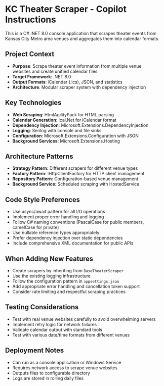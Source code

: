 <!-- Use this file to provide workspace-specific custom instructions to Copilot. For more details, visit https://code.visualstudio.com/docs/copilot/copilot-customization#_use-a-githubcopilotinstructionsmd-file -->

# KC Theater Scraper - Copilot Instructions

This is a C# .NET 8.0 console application that scrapes theater events from Kansas City Metro area venues and aggregates them into calendar formats.

## Project Context

- **Purpose**: Scrape theater event information from multiple venue websites and create unified calendar files
- **Target Framework**: .NET 8.0
- **Output Formats**: iCalendar (.ics), JSON, and statistics
- **Architecture**: Modular scraper system with dependency injection

## Key Technologies

- **Web Scraping**: HtmlAgilityPack for HTML parsing
- **Calendar Generation**: Ical.Net for iCalendar format
- **Dependency Injection**: Microsoft.Extensions.DependencyInjection
- **Logging**: Serilog with console and file sinks
- **Configuration**: Microsoft.Extensions.Configuration with JSON
- **Background Services**: Microsoft.Extensions.Hosting

## Architecture Patterns

- **Strategy Pattern**: Different scrapers for different venue types
- **Factory Pattern**: IHttpClientFactory for HTTP client management
- **Repository Pattern**: Configuration-based venue management
- **Background Service**: Scheduled scraping with HostedService

## Code Style Preferences

- Use async/await pattern for all I/O operations
- Implement proper error handling and logging
- Follow C# naming conventions (PascalCase for public members, camelCase for private)
- Use nullable reference types appropriately
- Prefer dependency injection over static dependencies
- Include comprehensive XML documentation for public APIs

## When Adding New Features

- Create scrapers by inheriting from `BaseTheaterScraper`
- Use the existing logging infrastructure
- Follow the configuration pattern in `appsettings.json`
- Add appropriate error handling and cancellation token support
- Consider rate limiting and respectful scraping practices

## Testing Considerations

- Test with real venue websites carefully to avoid overwhelming servers
- Implement retry logic for network failures
- Validate calendar output with standard tools
- Test with various date/time formats from different venues

## Deployment Notes

- Can run as a console application or Windows Service
- Requires network access to scrape venue websites
- Outputs files to configurable directory
- Logs are stored in rolling daily files
